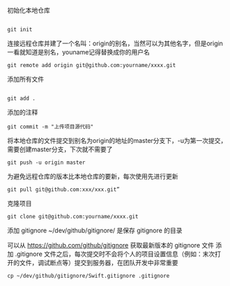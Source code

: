 初始化本地仓库  

```

git init

```

连接远程仓库并建了一个名叫：origin的别名，当然可以为其他名字，但是origin一看就知道是别名，youname记得替换成你的用户名 

```
git remote add origin git@github.com:yourname/xxxx.git 
```

添加所有文件

```

git add .

```

添加的注释

```
git commit -m "上传项目源代码" 

```

将本地仓库的文件提交到别名为origin的地址的master分支下，-u为第一次提交，需要创建master分支，下次就不需要了  

```
git push -u origin master  

```

为避免远程仓库的版本比本地仓库的要新，每次使用先进行更新

```
git pull git@github.com:xxx/xxx.git”

```
克隆项目

```
git clone git@github.com:yourname/xxxx.git 

```

添加 gitignore ~/dev/github/gitignore/ 是保存 gitignore 的目录

可以从 https://github.com/github/gitignore 获取最新版本的 gitignore 文件
添加 .gitignore 文件之后，每次提交时不会将个人的项目设置信息（例如：末次打开的文件，调试断点等）提交到服务器，在团队开发中非常重要

```
cp ~/dev/github/gitignore/Swift.gitignore .gitignore

```
